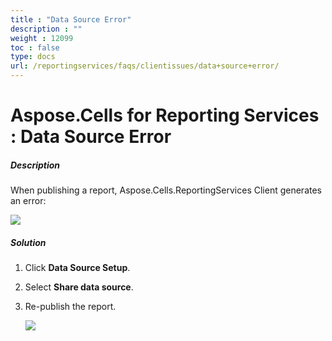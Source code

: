```yaml
---
title : "Data Source Error" 
description : "" 
weight : 12099 
toc : false
type: docs
url: /reportingservices/faqs/clientissues/data+source+error/
---
```


# Aspose.Cells for Reporting Services : Data Source Error


##### Description

When publishing a report, Aspose.Cells.ReportingServices Client generates an error:  
  
![](https://docs2.aspose.com/cells/reportingservices/attachments/6094874/6193258.png)

##### Solution

1.  Click **Data Source Setup**.
2.  Select **Share data source**.
3.  Re-publish the report.  
      
    ![](https://docs2.aspose.com/cells/reportingservices/attachments/6094874/6193259.png)

